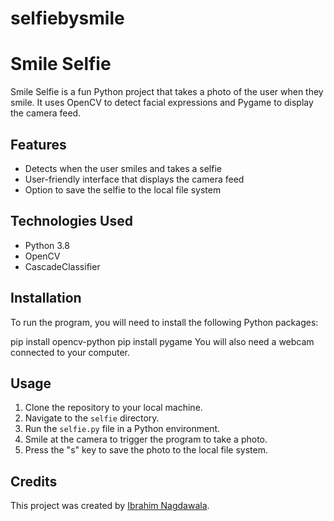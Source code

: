 # selfiebysmile
# Smile Selfie

Smile Selfie is a fun Python project that takes a photo of the user when they smile. It uses OpenCV to detect facial expressions and Pygame to display the camera feed. 

## Features

- Detects when the user smiles and takes a selfie
- User-friendly interface that displays the camera feed
- Option to save the selfie to the local file system

## Technologies Used

- Python 3.8
- OpenCV
- CascadeClassifier

## Installation

To run the program, you will need to install the following Python packages:

pip install opencv-python
pip install pygame
You will also need a webcam connected to your computer.

## Usage

1. Clone the repository to your local machine.
2. Navigate to the `selfie` directory.
3. Run the `selfie.py` file in a Python environment.
4. Smile at the camera to trigger the program to take a photo.
5. Press the "s" key to save the photo to the local file system.

## Credits

This project was created by <a href ="https://www.ibrahimnagdawala.xyz">Ibrahim Nagdawala</a>.
